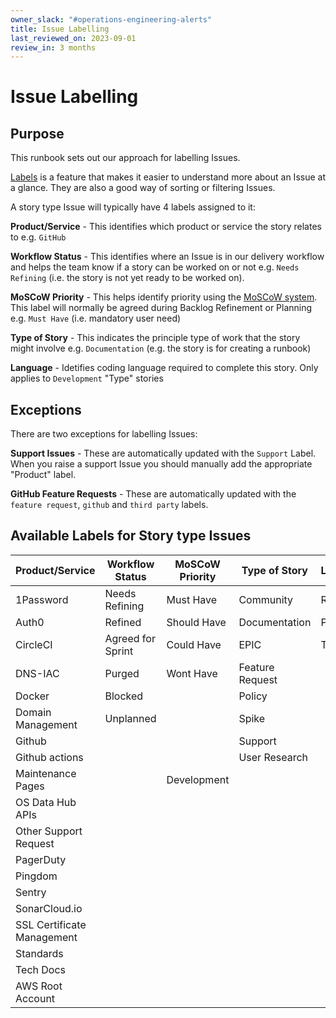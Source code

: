 ```yaml
---
owner_slack: "#operations-engineering-alerts"
title: Issue Labelling
last_reviewed_on: 2023-09-01
review_in: 3 months
---
```


# Issue Labelling

## Purpose

This runbook sets out our approach for labelling Issues.

[Labels](https://docs.github.com/en/issues/using-labels-and-milestones-to-track-work/managing-labels) is a feature that makes it easier to understand more about an Issue at a glance. They are also a good way of sorting or filtering Issues.

A story type Issue will typically have 4 labels assigned to it:

**Product/Service** - This identifies which product or service the story relates to e.g. `GitHub`

**Workflow Status** - This identifies where an Issue is in our delivery workflow and helps the team know if a story can be worked on or not e.g. `Needs Refining` (i.e. the story is not yet ready to be worked on).

**MoSCoW Priority** - This helps identify priority using the [MoSCoW system](https://www.productplan.com/glossary/moscow-prioritization/#:~:text=The%20acronym%20MoSCoW%20represents%20four,MoSCoW%20to%20mean%20%E2%80%9Cwish.%E2%80%9D). This label will normally be agreed during Backlog Refinement or Planning e.g. `Must Have` (i.e. mandatory user need)

**Type of Story** - This indicates the principle type of work that the story might involve e.g. `Documentation` (e.g. the story is for creating a runbook)

**Language** - Idetifies coding language required to complete this story. Only applies to `Development` "Type" stories

## Exceptions

There are two exceptions for labelling Issues:

**Support Issues** - These are automatically updated with the `Support` Label. When you raise a support Issue you should manually add the appropriate "Product" label.

**GitHub Feature Requests** - These are automatically updated with the `feature request`, `github` and `third party` labels.

## Available Labels for Story type Issues

| Product/Service | Workflow Status | MoSCoW Priority | Type of Story | Language |
|-----------------|-----------------|-----------------|---------------|----------|
| 1Password | Needs Refining | Must Have | Community | Ruby |
| Auth0 | Refined | Should Have | Documentation | Python |
| CircleCI | Agreed for Sprint | Could Have | EPIC | Terraform |
| DNS-IAC | Purged | Wont Have | Feature Request | |
| Docker | Blocked |  | Policy | |
| Domain Management | Unplanned |  | Spike | |
| Github | | | Support | |
| Github actions | | | User Research | |
| Maintenance Pages | | Development | |
| OS Data Hub APIs | | | |
| Other Support Request | | | |
| PagerDuty | | | |
| Pingdom | | | |
| Sentry | | | |
| SonarCloud.io | | | |
| SSL Certificate Management | | | |
| Standards | | | |
| Tech Docs | | | |
| AWS Root Account | | | |
